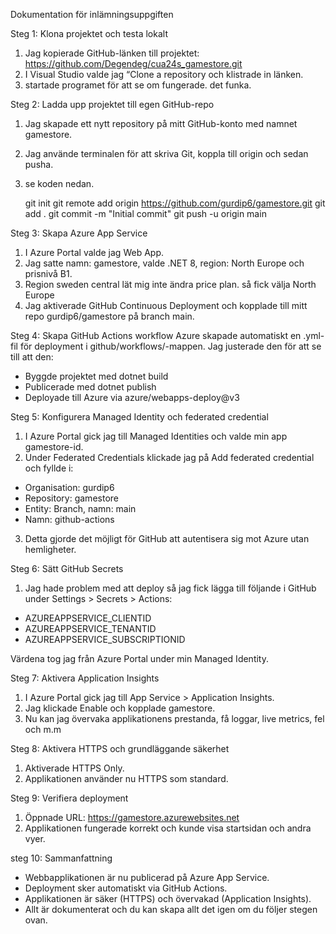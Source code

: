  Dokumentation för inlämningsuppgiften

Steg 1: Klona projektet och testa lokalt
1. Jag kopierade GitHub-länken till projektet: https://github.com/Degendeg/cua24s_gamestore.git
2. I Visual Studio valde jag “Clone a repository och klistrade in länken.
3. startade programet för att se om fungerade. det funka.

Steg 2: Ladda upp projektet till egen GitHub-repo
1. Jag skapade ett nytt repository på mitt GitHub-konto med namnet gamestore.
2. Jag använde terminalen för att skriva Git, koppla till origin och sedan pusha.
3. se koden nedan.
 
   git init
   git remote add origin https://github.com/gurdip6/gamestore.git
   git add .
   git commit -m "Initial commit"
   git push -u origin main
   

Steg 3: Skapa Azure App Service
1. I Azure Portal valde jag Web App.
2. Jag satte namn: gamestore, valde .NET 8, region: North Europe och prisnivå B1.
3. Region sweden central lät mig inte ändra price plan. så fick välja North Europe
4. Jag aktiverade GitHub Continuous Deployment och kopplade till mitt repo gurdip6/gamestore på branch main.

Steg 4: Skapa GitHub Actions workflow
Azure skapade automatiskt en .yml-fil för deployment i github/workflows/-mappen. Jag justerade den för att se till att den:
- Byggde projektet med dotnet build
- Publicerade med dotnet publish
- Deployade till Azure via azure/webapps-deploy@v3

Steg 5: Konfigurera Managed Identity och federated credential
1. I Azure Portal gick jag till Managed Identities och valde min app gamestore-id.
2. Under Federated Credentials klickade jag på Add federated credential och fyllde i:
- Organisation: gurdip6
- Repository: gamestore
- Entity: Branch, namn: main
- Namn: github-actions
3. Detta gjorde det möjligt för GitHub att autentisera sig mot Azure utan hemligheter.

Steg 6: Sätt GitHub Secrets
1. Jag hade problem med att deploy så jag fick lägga till följande i GitHub under Settings > Secrets > Actions:
- AZUREAPPSERVICE_CLIENTID
- AZUREAPPSERVICE_TENANTID
- AZUREAPPSERVICE_SUBSCRIPTIONID

Värdena tog jag från Azure Portal under min Managed Identity.

Steg 7: Aktivera Application Insights
1. I Azure Portal gick jag till App Service > Application Insights.
2. Jag klickade Enable och kopplade gamestore.
3. Nu kan jag övervaka applikationens prestanda, få loggar, live metrics, fel och m.m

Steg 8: Aktivera HTTPS och grundläggande säkerhet
1. Aktiverade HTTPS Only.
2. Applikationen använder nu HTTPS som standard.

Steg 9: Verifiera deployment
1. Öppnade URL: https://gamestore.azurewebsites.net
2. Applikationen fungerade korrekt och kunde visa startsidan och andra vyer.

steg 10: Sammanfattning
- Webbapplikationen är nu publicerad på Azure App Service.
- Deployment sker automatiskt via GitHub Actions.
- Applikationen är säker (HTTPS) och övervakad (Application Insights).
- Allt är dokumenterat och du kan skapa allt det igen om du följer stegen ovan.

